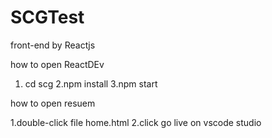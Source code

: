 # SCGTest
front-end by Reactjs

how to open ReactDEv
1. cd scg
2.npm install
3.npm start

how to open resuem

1.double-click file home.html 
2.click go live on vscode studio
